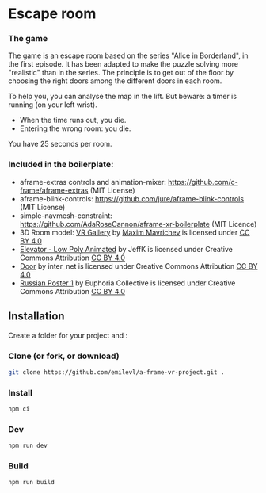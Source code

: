 # Escape room

### The game
The game is an escape room based on the series "Alice in Borderland", in the first episode. It has been adapted to make the puzzle solving more "realistic" than in the series. 
The principle is to get out of the floor by choosing the right doors among the different doors in each room.

To help you, you can analyse the map in the lift. 
But beware: a timer is running (on your left wrist).
- When the time runs out, you die. 
- Entering the wrong room: you die.

You have 25 seconds per room.

### Included in the boilerplate:

- aframe-extras controls and animation-mixer: https://github.com/c-frame/aframe-extras  (MIT License)
- aframe-blink-controls: https://github.com/jure/aframe-blink-controls (MIT License)
- simple-navmesh-constraint: https://github.com/AdaRoseCannon/aframe-xr-boilerplate (MIT Licence)
- 3D Room model: [VR Gallery](https://sketchfab.com/3d-models/vr-gallery-1ac32ed62fdf424498acc146fad31f7e) by [Maxim Mavrichev](https://sketchfab.com/mvrc.art) is licensed under [CC BY 4.0](https://creativecommons.org/licenses/by/4.0/)
- [Elevator - Low Poly Animated](https://skfb.ly/oCVrJ) by JeffK is licensed under Creative Commons Attribution [CC BY 4.0](http://creativecommons.org/licenses/by/4.0/)
- [Door](https://skfb.ly/6zyTG) by inter_net is licensed under Creative Commons Attribution [CC BY 4.0](http://creativecommons.org/licenses/by/4.0/)
- [Russian Poster 1](https://skfb.ly/osJTH) by Euphoria Collective is licensed under Creative Commons Attribution [CC BY 4.0](http://creativecommons.org/licenses/by/4.0/)

## Installation
Create a folder for your project and :

### Clone (or fork, or download)
```sh
git clone https://github.com/emilevl/a-frame-vr-project.git .
```
### Install
```sh
npm ci
```
### Dev
```sh
npm run dev
```
### Build
```sh
npm run build
```
